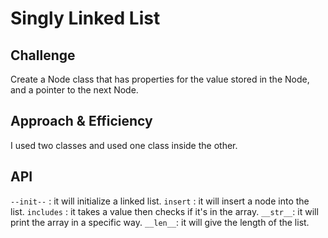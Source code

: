 # Singly Linked List

## Challenge
Create a Node class that has properties for the value stored in the Node, and a pointer to the next Node.

## Approach & Efficiency
I used two classes and used one class inside the other.

## API
<!-- Description of each method publicly available to your Linked List -->
`--init--` : it will initialize a linked list.
`insert` : it will insert a node into the list.
`includes` : it takes a value then checks if it's in the array.
`__str__`: it will print the array in a specific way.
`__len__`: it will give the length of the list. 
